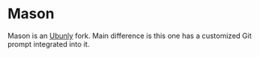 # Mason

Mason is an [Ubunly](https://github.com/alejandromume/ubunly-zsh-theme) fork. Main difference is this one has a customized Git prompt integrated into it.


